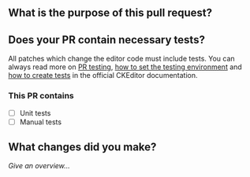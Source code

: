 ## What is the purpose of this pull request?

<!-- Bug fix / New feature / Typo fix / Other, please explain  -->

## Does your PR contain necessary tests?

All patches which change the editor code must include tests. You can always read more
on [PR testing](https://ckeditor.com/docs/ckeditor4/docs/#!/guide/dev_contributing_code-section-tests),
[how to set the testing environment](https://ckeditor.com/docs/ckeditor4/docs/#!/guide/dev_tests) and
[how to create tests](https://ckeditor.com/docs/ckeditor4/docs/#!/guide/dev_tests-section-creating-your-own-test)
in the official CKEditor documentation.

### This PR contains

- [ ] Unit tests
- [ ] Manual tests

## What changes did you make?

*Give an overview…*
